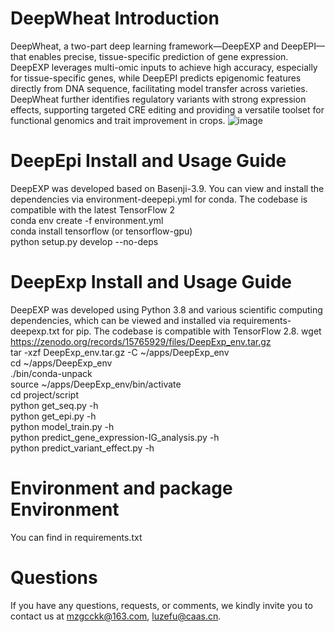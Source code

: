# DeepWheat Introduction
DeepWheat, a two-part deep learning framework—DeepEXP and DeepEPI—that enables precise, tissue-specific prediction of gene expression. DeepEXP leverages multi-omic inputs to achieve high accuracy, especially for tissue-specific genes, while DeepEPI predicts epigenomic features directly from DNA sequence, facilitating model transfer across varieties.  DeepWheat further identifies regulatory variants with strong expression effects, supporting targeted CRE editing and providing a versatile toolset for functional genomics and trait improvement in crops.
![image](https://github.com/user-attachments/assets/f37ae380-d3a9-40d8-a880-532703c0ceb5)
# DeepEpi  Install and Usage Guide  
DeepEXP was developed based on Basenji-3.9. You can view and install the dependencies via environment-deepepi.yml for conda. The codebase is compatible with the latest TensorFlow 2  
conda env create -f environment.yml  
conda install tensorflow (or tensorflow-gpu)  
python setup.py develop --no-deps

# DeepExp  Install and Usage Guide  
DeepEXP was developed using Python 3.8 and various scientific computing dependencies, which can be viewed and installed via requirements-deepexp.txt for pip. The codebase is compatible with TensorFlow 2.8.
wget https://zenodo.org/records/15765929/files/DeepExp_env.tar.gz   
tar -xzf DeepExp_env.tar.gz -C ~/apps/DeepExp_env  
cd ~/apps/DeepExp_env  
./bin/conda-unpack  
source ~/apps/DeepExp_env/bin/activate  
cd project/script  
python get_seq.py -h  
python get_epi.py -h  
python model_train.py -h   
python predict_gene_expression-IG_analysis.py -h   
python predict_variant_effect.py -h


# Environment and package Environment
You can find in requirements.txt
# Questions
If you have any questions, requests, or comments, we kindly invite you to contact us at mzgcckk@163.com, luzefu@caas.cn.

